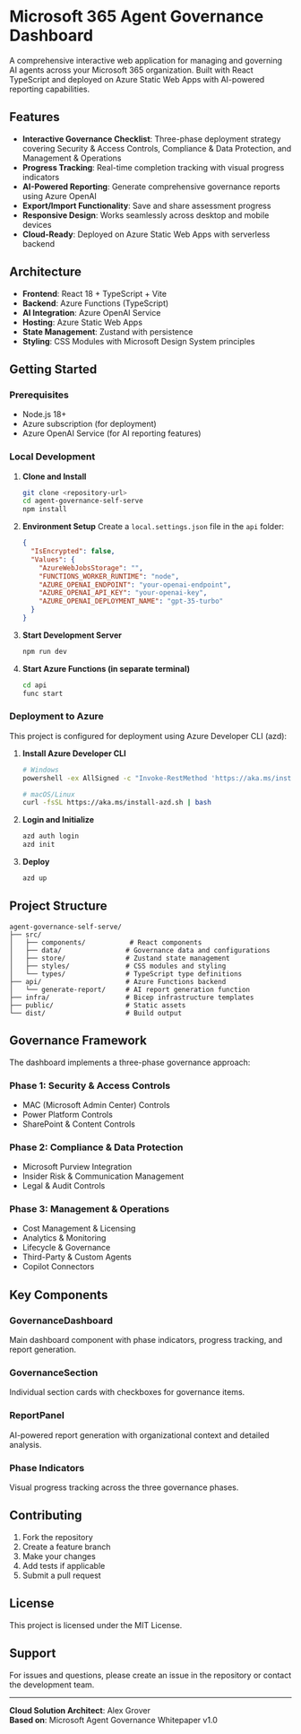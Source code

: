 # Microsoft 365 Agent Governance Dashboard

A comprehensive interactive web application for managing and governing AI agents across your Microsoft 365 organization. Built with React TypeScript and deployed on Azure Static Web Apps with AI-powered reporting capabilities.

## Features

- **Interactive Governance Checklist**: Three-phase deployment strategy covering Security & Access Controls, Compliance & Data Protection, and Management & Operations
- **Progress Tracking**: Real-time completion tracking with visual progress indicators
- **AI-Powered Reporting**: Generate comprehensive governance reports using Azure OpenAI
- **Export/Import Functionality**: Save and share assessment progress
- **Responsive Design**: Works seamlessly across desktop and mobile devices
- **Cloud-Ready**: Deployed on Azure Static Web Apps with serverless backend

## Architecture

- **Frontend**: React 18 + TypeScript + Vite
- **Backend**: Azure Functions (TypeScript)
- **AI Integration**: Azure OpenAI Service
- **Hosting**: Azure Static Web Apps
- **State Management**: Zustand with persistence
- **Styling**: CSS Modules with Microsoft Design System principles

## Getting Started

### Prerequisites

- Node.js 18+
- Azure subscription (for deployment)
- Azure OpenAI Service (for AI reporting features)

### Local Development

1. **Clone and Install**
   ```bash
   git clone <repository-url>
   cd agent-governance-self-serve
   npm install
   ```

2. **Environment Setup**
   Create a `local.settings.json` file in the `api` folder:
   ```json
   {
     "IsEncrypted": false,
     "Values": {
       "AzureWebJobsStorage": "",
       "FUNCTIONS_WORKER_RUNTIME": "node",
       "AZURE_OPENAI_ENDPOINT": "your-openai-endpoint",
       "AZURE_OPENAI_API_KEY": "your-openai-key",
       "AZURE_OPENAI_DEPLOYMENT_NAME": "gpt-35-turbo"
     }
   }
   ```

3. **Start Development Server**
   ```bash
   npm run dev
   ```

4. **Start Azure Functions (in separate terminal)**
   ```bash
   cd api
   func start
   ```

### Deployment to Azure

This project is configured for deployment using Azure Developer CLI (azd):

1. **Install Azure Developer CLI**
   ```bash
   # Windows
   powershell -ex AllSigned -c "Invoke-RestMethod 'https://aka.ms/install-azd.ps1' | Invoke-Expression"
   
   # macOS/Linux
   curl -fsSL https://aka.ms/install-azd.sh | bash
   ```

2. **Login and Initialize**
   ```bash
   azd auth login
   azd init
   ```

3. **Deploy**
   ```bash
   azd up
   ```

## Project Structure

```
agent-governance-self-serve/
├── src/
│   ├── components/           # React components
│   ├── data/                # Governance data and configurations
│   ├── store/               # Zustand state management
│   ├── styles/              # CSS modules and styling
│   └── types/               # TypeScript type definitions
├── api/                     # Azure Functions backend
│   └── generate-report/     # AI report generation function
├── infra/                   # Bicep infrastructure templates
├── public/                  # Static assets
└── dist/                    # Build output
```

## Governance Framework

The dashboard implements a three-phase governance approach:

### Phase 1: Security & Access Controls
- MAC (Microsoft Admin Center) Controls
- Power Platform Controls  
- SharePoint & Content Controls

### Phase 2: Compliance & Data Protection
- Microsoft Purview Integration
- Insider Risk & Communication Management
- Legal & Audit Controls

### Phase 3: Management & Operations
- Cost Management & Licensing
- Analytics & Monitoring
- Lifecycle & Governance
- Third-Party & Custom Agents
- Copilot Connectors

## Key Components

### GovernanceDashboard
Main dashboard component with phase indicators, progress tracking, and report generation.

### GovernanceSection
Individual section cards with checkboxes for governance items.

### ReportPanel
AI-powered report generation with organizational context and detailed analysis.

### Phase Indicators
Visual progress tracking across the three governance phases.

## Contributing

1. Fork the repository
2. Create a feature branch
3. Make your changes
4. Add tests if applicable
5. Submit a pull request

## License

This project is licensed under the MIT License.

## Support

For issues and questions, please create an issue in the repository or contact the development team.

---

**Cloud Solution Architect**: Alex Grover  
**Based on**: Microsoft Agent Governance Whitepaper v1.0
